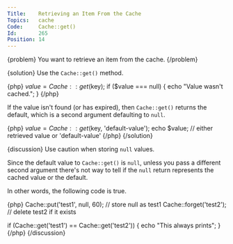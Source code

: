```yaml
---
Title:    Retrieving an Item From the Cache
Topics:   cache
Code:     Cache::get()
Id:       265
Position: 14
---
```


{problem}
You want to retrieve an item from the cache.
{/problem}

{solution}
Use the `Cache::get()` method.

{php}
$value = Cache::get($key);
if ($value === null)
{
    echo "Value wasn't cached.";
}
{/php}

If the value isn't found (or has expired), then `Cache::get()` returns the default, which is a second argument defaulting to `null`.

{php}
$value = Cache::get($key, 'default-value');
echo $value;  // either retrieved value or 'default-value'
{/php}
{/solution}

{discussion}
Use caution when storing `null` values.

Since the default value to `Cache::get()` is `null`, unless you pass a different second argument there's not way to tell if the `null` return represents the cached value or the default.

In other words, the following code is true.

{php}
Cache::put('test1', null, 60);    // store null as test1
Cache::forget('test2');           // delete test2 if it exists

if (Cache::get('test1') == Cache::get('test2'))
{
    echo "This always prints";
}
{/php}
{/discussion}
